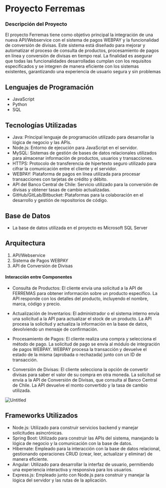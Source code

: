 # Proyecto Ferremas

### Descripción del Proyecto
El proyecto Ferremas tiene como objetivo principal la integración de una nueva API/Webservice 
con el sistema de pagos WEBPAY y la funcionalidad de conversión de divisas. Este sistema está diseñado 
para mejorar y automatizar el proceso de consulta de productos, procesamiento de pagos en línea y 
conversión de divisas en tiempo real. La finalidad es asegurar que todas las funcionalidades desarrolladas 
cumplan con los requisitos especificados y se integren de manera eficiente con los sistemas existentes, 
garantizando una experiencia de usuario segura y sin problemas​

## Lenguajes de Programación
- JavaScript
- Python
- SQL

## Tecnologías Utilizadas
- Java: Principal lenguaje de programación utilizado para desarrollar la lógica de negocio y las APIs.
- Node.js: Entorno de ejecución para JavaScript en el servidor.
- MySQL: Sistemas de gestión de bases de datos relacionales utilizados para almacenar información de productos, usuarios y transacciones.
- HTTPS: Protocolo de transferencia de hipertexto seguro utilizado para cifrar la comunicación entre el cliente y el servidor.
- WEBPAY: Plataforma de pagos en línea utilizada para procesar transacciones con tarjetas de crédito y débito.
- API del Banco Central de Chile: Servicio utilizado para la conversión de divisas y obtener tasas de cambio actualizadas.
- GitHub/GitLab/Bitbucket: Plataformas para la colaboración en el desarrollo y gestión de repositorios de código.

## Base de Datos
- La base de datos utilizada en el proyecto es Microsoft SQL Server

## Arquitectura
1. API/Webservice 
2. Sistema de Pagos WEBPAY
3. API de Conversión de Divisas

#### Interacción entre Componentes
- Consulta de Productos:
El cliente envía una solicitud a la API de FERREMAS para obtener información sobre un producto específico.
La API responde con los detalles del producto, incluyendo el nombre, marca, código y precio.

- Actualización de Inventarios:
El administrador o el sistema interno envía una solicitud a la API para actualizar el stock de un producto.
La API procesa la solicitud y actualiza la información en la base de datos, devolviendo un mensaje de confirmación.

- Procesamiento de Pagos:
El cliente realiza una compra y selecciona el método de pago.
La solicitud de pago se envía al módulo de integración de pagos WEBPAY.
WEBPAY procesa la transacción y devuelve el estado de la misma (aprobada o rechazada) junto con un ID de transacción.

- Conversión de Divisas:
El cliente selecciona la opción de convertir divisas para saber el valor de su compra en otra moneda.
La solicitud se envía a la API de Conversión de Divisas, que consulta al Banco Central de Chile.
La API devuelve el monto convertido y la tasa de cambio utilizada.

![Untitled](https://github.com/user-attachments/assets/1ee15a2f-687e-4a12-b599-57311e5e13b3)

## Frameworks Utilizados

- Node.js: Utilizado para construir servicios backend y manejar solicitudes asincrónicas.
- Spring Boot: Utilizado para construir las APIs del sistema, manejando la lógica de negocio y la comunicación con la base de datos.
- Hibernate: Empleado para la interacción con la base de datos relacional, gestionando operaciones CRUD (crear, leer, actualizar y eliminar) de manera eficiente.
- Angular: Utilizado para desarrollar la interfaz de usuario, permitiendo una experiencia interactiva y responsiva para los usuarios.
- Express.js: Empleado junto con Node.js para construir y manejar la lógica del servidor y las rutas de la aplicación.
